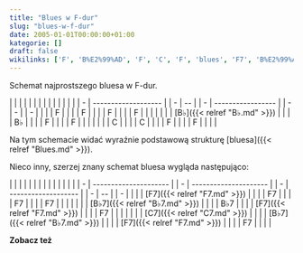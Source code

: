```yaml
---
title: "Blues w F-dur"
slug: "blues-w-f-dur"
date: 2005-01-01T00:00:00+01:00
kategorie: []
draft: false
wikilinks: ['F', 'B%E2%99%AD', 'F', 'C', 'F', 'blues', 'F7', 'B%E2%99%AD7', 'F7', 'C7', 'B%E2%99%AD7', 'F7']
---
```

Schemat najprostszego bluesa w F-dur.

|   |                     |  |   |    |  |   |                   |  |   |   |  |   |
| - | ------------------- |  | - | -- |  | - | ----------------- |  | - | - |  | - |
| | | F<!-- link nie odnosił się do niczego: 'Blues w F-dur' ('content/książka/Blues_w_F-dur.md') links to 'F' ('content/książka/F.md') and that does not exist -->   |  | | | F  |  | | | F                 |  | | | F |  | | |
| | | [B♭]({{< relref "B♭.md" >}}) |  | | | B♭ |  | | | F<!-- link nie odnosił się do niczego: 'Blues w F-dur' ('content/książka/Blues_w_F-dur.md') links to 'F' ('content/książka/F.md') and that does not exist --> |  | | | F |  | | |
| | | C<!-- link nie odnosił się do niczego: 'Blues w F-dur' ('content/książka/Blues_w_F-dur.md') links to 'C' ('content/książka/C.md') and that does not exist -->   |  | | | C  |  | | | F<!-- link nie odnosił się do niczego: 'Blues w F-dur' ('content/książka/Blues_w_F-dur.md') links to 'F' ('content/książka/F.md') and that does not exist --> |  | | | F |  | | |

Na tym schemacie widać wyraźnie podstawową strukturę
[bluesa]({{< relref "Blues.md" >}}).

Nieco inny, szerzej znany schemat bluesa wygląda następująco:

|   |                       |  |   |                       |  |   |                     |  |   |    |  |   |
| - | --------------------- |  | - | --------------------- |  | - | ------------------- |  | - | -- |  | - |
| | | [F7]({{< relref "F7.md" >}})   |  | | | F7                    |  | | | F7                  |  | | | F7 |  | | |
| | | [B♭7]({{< relref "B♭7.md" >}}) |  | | | B♭7                   |  | | | [F7]({{< relref "F7.md" >}}) |  | | | F7 |  | | |
| | | [C7]({{< relref "C7.md" >}})   |  | | | [B♭7]({{< relref "B♭7.md" >}}) |  | | | [F7]({{< relref "F7.md" >}}) |  | | | F7 |  | | |

**Zobacz też**